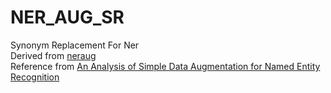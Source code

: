 # NER_AUG_SR
Synonym Replacement For Ner  
Derived from [neraug](https://github.com/Hironsan/neraug)  
Reference from [An Analysis of Simple Data Augmentation for Named Entity Recognition](https://aclanthology.org/2020.coling-main.343/)

